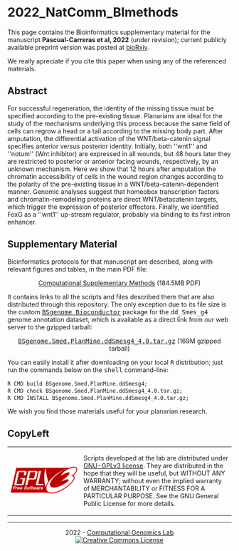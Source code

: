 # 2022_NatComm_BImethods

This page contains the Bioinformatics supplementary material for the
manuscript __Pascual-Carreras et al, 2022__ (under revision);
current publicly available preprint version was posted at
[bioRxiv](https://www.biorxiv.org/content/10.1101/2020.12.08.416008v1).

We really apreciate if you cite this paper when using any of the referenced materials.


## Abstract

For successful regeneration, the identity of the missing tissue must
be specified according to the pre-existing tissue. Planarians are
ideal for the study of the mechanisms underlying this process because
the same field of cells can regrow a head or a tail according to the
missing body part. After amputation, the differential activation of
the WNT/beta-catenin signal specifies anterior versus posterior
identity. Initially, both ''wnt1'' and ''notum'' (Wnt inhibitor) are
expressed in all wounds, but 48 hours later they are restricted to
posterior or anterior facing wounds, respectively, by an unknown
mechanism. Here we show that 12 hours after amputation the chromatin
accessibility of cells in the wound region changes according to the
polarity of the pre-existing tissue in a WNT/beta-catenin-dependent
manner. Genomic analyses suggest that homeobox transcription factors
and chromatin-remodeling proteins are direct WNT/betacatenin targets,
which trigger the expression of posterior effectors. Finally, we
identified FoxG as a ''wnt1'' up-stream regulator, probably via binding
to its first intron enhancer.


## Supplementary Material

Bioinformatics protocols for that manuscript are described, along with
relevant figures and tables, in the main PDF file:

<p align="center">
 <a href="https://compgen.bio.ub.edu/datasets/2022_NatComm/2022_NatComm_BImethods.pdf"
    alt="Computational Supplementary Methods for Eudald et al, 2022.">
    Computational Supplementary Methods</a>
    (184.5MB PDF)
</p>

It contains links to all the scripts and files described there that
are also distributed through this repository. The only exception due
to its file size is the custom <a
href="https://bioconductor.org/packages/release/bioc/html/BSgenome.html"
alt="BSgenome package at Bioconductor site"><tt>BSgenome
Bioconductor</tt></a> package for the <tt>dd_Smes_g4</tt> genome
annotation dataset, which is available as a direct link from our web
server to the gzipped tarball:

<p align="center">
 <a href="https://compgen.bio.ub.edu/datasets/2022_NatComm/BSgenome.Smed.PlanMine.ddSmesg4_4.0.tar.gz"
    alt="ddSmesg4_4.0 curated BSgenome package">
    <tt>BSgenome.Smed.PlanMine.ddSmesg4_4.0.tar.gz</tt></a>
    (169M gzipped tarball)
</p>

You can easily install it after downloading on your local <tt>R</tt>
distribution; just run the commands below on the <tt>shell</tt>
command-line:

```{.sh}
R CMD build BSgenome.Smed.PlanMine.ddSmesg4;
R CMD check BSgenome.Smed.PlanMine.ddSmesg4_4.0.tar.gz;
R CMD INSTALL BSgenome.Smed.PlanMine.ddSmesg4_4.0.tar.gz;
```

We wish you find those materials useful for your planarian research.

    
## CopyLeft

<table width="100%"
       cellspacing="0" cellpadding="0"
       style="border: none;">
<tr>
<td width=150px">
    <img alt="GNU-GPLv3 license logo"
         src="./bin/gplv3.png" width="150px"></td>
<td><p>
Scripts developed at the lab are distributed under
<a href="./bin/gpl-3.0.txt"
   alt="GNU-GPLv3 software license">
   GNU-GPLv3 license</a>.
They are distributed in the hope that they will be useful, but WITHOUT ANY WARRANTY;
without even the implied warranty of MERCHANTABILITY or FITNESS FOR A PARTICULAR
PURPOSE. See the GNU General Public License for more details.
</p></td>
</tr>
</table>

<hr />

<p align="center">
2022 - <a href="https://compgen.bio.ub.edu"
          alt="Computational Genomics Lab home page">
          Computational Genomics Lab</a><br />
<a rel="license" href="http://creativecommons.org/licenses/by/4.0/"
   alt="This data is licensed under a Creative Commons Attribution 4.0 International License.">
   <img alt="Creative Commons License"
        style="border-width:0" height="30px"
        src="https://i.creativecommons.org/l/by/4.0/88x31.png" /></a>
</p>
